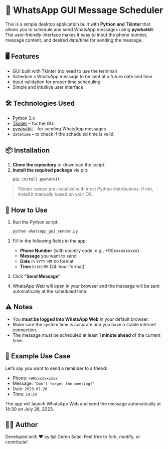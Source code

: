 # 📲 WhatsApp GUI Message Scheduler

This is a simple desktop application built with **Python and Tkinter** that allows you to schedule and send WhatsApp messages using **pywhatkit**. The user-friendly interface makes it easy to input the phone number, message content, and desired date/time for sending the message.

## 🖥️ Features

- GUI built with Tkinter (no need to use the terminal)
- Schedule a WhatsApp message to be sent at a future date and time
- Input validation for proper time scheduling
- Simple and intuitive user interface

## 🛠️ Technologies Used

- Python 3.x
- [Tkinter](https://docs.python.org/3/library/tkinter.html) – for the GUI
- [pywhatkit](https://pypi.org/project/pywhatkit/) – for sending WhatsApp messages
- `datetime` – to check if the scheduled time is valid

## 📦 Installation

1. **Clone the repository** or download the script.
2. **Install the required package** via pip:
   ```bash
   pip install pywhatkit
   ```

> Tkinter comes pre-installed with most Python distributions. If not, install it manually based on your OS.

## 🧠 How to Use

1. Run the Python script:
   ```bash
   python whatsapp_gui_sender.py
   ```

2. Fill in the following fields in the app:
   * **Phone Number** (with country code, e.g., +90xxxxxxxxxx)
   * **Message** you want to send
   * **Date** in `YYYY-MM-DD` format
   * **Time** in `HH:MM` (24-hour format)

3. Click **"Send Message"**

4. WhatsApp Web will open in your browser and the message will be sent automatically at the scheduled time.

## ⚠️ Notes

* You **must be logged into WhatsApp Web** in your default browser.
* Make sure the system time is accurate and you have a stable internet connection.
* The message must be scheduled at least **1 minute ahead** of the current time.

## 💬 Example Use Case

Let’s say you want to send a reminder to a friend:

* Phone: `+905xxxxxxxxx`
* Message: `"Don't forget the meeting!"`
* Date: `2023-07-26`
* Time: `14:30`

The app will launch WhatsApp Web and send the message automatically at 14:30 on July 26, 2023.

## 🧑‍💻 Author

Developed with ❤️ by Işıl Ceren Satıcı 
Feel free to fork, modify, or contribute!

